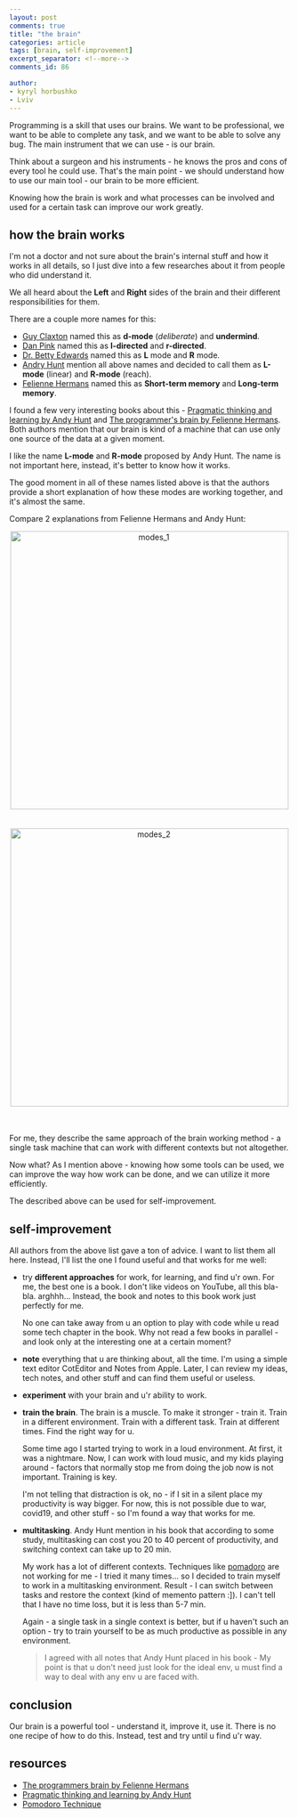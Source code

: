 ```yaml
---
layout: post
comments: true
title: "the brain"
categories: article
tags: [brain, self-improvement]
excerpt_separator: <!--more-->
comments_id: 86

author:
- kyryl horbushko
- Lviv
---
```


Programming is a skill that uses our brains. We want to be professional, we want to be able to complete any task, and we want to be able to solve any bug. The main instrument that we can use - is our brain. 
<!--more-->

Think about a surgeon and his instruments - he knows the pros and cons of every tool he could use. That's the main point - we should understand how to use our main tool - our brain to be more efficient.

Knowing how the brain is work and what processes can be involved and used for a certain task can improve our work greatly. 

## how the brain works

I'm not a doctor and not sure about the brain's internal stuff and how it works in all details, so I just dive into a few researches about it from people who did understand it. 

We all heard about the **Left** and **Right** sides of the brain and their different responsibilities for them. 

There are a couple more names for this:

* [Guy Claxton](https://www.amazon.com/Hare-Brain-Tortoise-Mind-Intelligence/dp/0060955414) named this as **d-mode** (*deliberate*) and **undermind**.
* [Dan Pink](https://www.amazon.com/Whole-New-Mind-Information-Conceptual/dp/1573223085/ref=cm_cr_arp_d_product_top?ie=UTF8) named this as **l-directed** and **r-directed**.
* [Dr. Betty Edwards](https://www.amazon.com/Drawing-Right-Side-Brain-Definitive/dp/1585429201) named this as **L** mode and **R** mode.
* [Andry Hunt](https://www.amazon.com/Pragmatic-Thinking-Learning-Refactor-Programmers/dp/1934356050) mention all above names and decided to call them as **L-mode** (linear) and **R-mode** (reach).
* [Felienne Hermans](https://www.amazon.com/Programmers-Brain-Every-Programmer-Cognition/dp/B09NDVG2DW/ref=sr_1_1?crid=2VHD3S9K1DJNU&keywords=The+programmers+brain+by+Felienne+Hermans&qid=1659942285&s=books&sprefix=the+programmers+brain+by+felienne+hermans%2Cstripbooks-intl-ship%2C162&sr=1-1) named this as **Short-term memory** and **Long-term memory**.

I found a few very interesting books about this - [Pragmatic thinking and learning by Andy Hunt](https://www.amazon.com/Pragmatic-Thinking-Learning-Refactor-Programmers/dp/1934356050) and [The programmer's brain by Felienne Hermans](https://www.amazon.com/Programmers-Brain-Every-Programmer-Cognition/dp/B09NDVG2DW/ref=sr_1_1?crid=2VHD3S9K1DJNU&keywords=The+programmers+brain+by+Felienne+Hermans&qid=1659942285&s=books&sprefix=the+programmers+brain+by+felienne+hermans%2Cstripbooks-intl-ship%2C162&sr=1-1). Both authors mention that our brain is kind of a machine that can use only one source of the data at a given moment.

I like the name **L-mode** and **R-mode** proposed by Andy Hunt. The name is not important here, instead, it's better to know how it works.

The good moment in all of these names listed above is that the authors provide a short explanation of how these modes are working together, and it's almost the same.

Compare 2 explanations from Felienne Hermans and Andy Hunt:

<div style="text-align:center">
<a href="{{site.baseurl}}/assets/posts/images/2022-08-12-the-brain/modes_1.png">
<img src="{{site.baseurl}}/assets/posts/images/2022-08-12-the-brain/modes_1.png" alt="modes_1" width="500"/>
</a>
</div>
<br>
<br>

<div style="text-align:center">
<a href="{{site.baseurl}}/assets/posts/images/2022-08-12-the-brain/modes_2.png">
<img src="{{site.baseurl}}/assets/posts/images/2022-08-12-the-brain/modes_2.png" alt="modes_2" width="500"/>
</a>
</div>
<br>
<br>

For me, they describe the same approach of the brain working method - a single task machine that can work with different contexts but not altogether.

Now what? As I mention above - knowing how some tools can be used, we can improve the way how work can be done, and we can utilize it more efficiently.

The described above can be used for self-improvement.

## self-improvement

All authors from the above list gave a ton of advice. I want to list them all here. Instead, I'll list the one I found useful and that works for me well:

* try **different approaches** for work, for learning, and find u'r own. For me, the best one is a book. I don't like videos on YouTube, all this bla-bla. arghhh... Instead, the book and notes to this book work just perfectly for me. 

	No one can take away from u an option to play with code while u read some tech chapter in the book. Why not read a few books in parallel - and look only at the interesting one at a certain moment?
	
* **note** everything that u are thinking about, all the time. I'm using a simple text editor CotEditor and Notes from Apple. Later, I can review my ideas, tech notes, and other stuff and can find them useful or useless.

* **experiment** with your brain and u'r ability to work.

* **train the brain**. The brain is a muscle. To make it stronger - train it. Train in a different environment. Train with a different task. Train at different times. Find the right way for u. 

	Some time ago I started trying to work in a loud environment. At first, it was a nightmare. Now, I can work with loud music, and my kids playing around - factors that normally stop me from doing the job now is not important. Training is key.
	
	I'm not telling that distraction is ok, no - if I sit in a silent place my productivity is way bigger. For now, this is not possible due to war, covid19, and other stuff - so I'm found a way that works for me.

* **multitasking**. Andy Hunt mention in his book that according to some study, multitasking can cost you 20 to 40 percent of productivity, and switching context can take up to 20 min. 

	My work has a lot of different contexts. Techniques like [pomadoro](https://en.wikipedia.org/wiki/Pomodoro_Technique) are not working for me - I tried it many times... so I decided to train myself to work in a multitasking environment. Result - I can switch between tasks and restore the context (kind of memento pattern :]). I can't tell that I have no time loss, but it is less than 5-7 min.
	
	Again - a single task in a single context is better, but if u haven't such an option - try to train yourself to be as much productive as possible in any environment.
	
	> I agreed with all notes that Andy Hunt placed in his book - My point is that u don't need just look for the ideal env, u must find a way to deal with any env u are faced with.
	
## conclusion

Our brain is a powerful tool - understand it, improve it, use it. There is no one recipe of how to do this. Instead, test and try until u find u'r way.

## resources

* [The programmers brain by Felienne Hermans](https://www.amazon.com/Programmers-Brain-Every-Programmer-Cognition/dp/B09NDVG2DW/ref=sr_1_1?crid=2VHD3S9K1DJNU&keywords=The+programmers+brain+by+Felienne+Hermans&qid=1659942285&s=books&sprefix=the+programmers+brain+by+felienne+hermans%2Cstripbooks-intl-ship%2C162&sr=1-1)
* [Pragmatic thinking and learning by Andy Hunt](https://www.amazon.com/Pragmatic-Thinking-Learning-Refactor-Programmers/dp/1934356050)
* [Pomodoro Technique](https://en.wikipedia.org/wiki/Pomodoro_Technique)